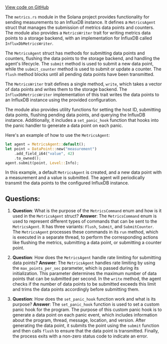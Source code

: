 
[View code on GitHub](https://github.com/solana-labs/solana/blob/master/metrics/src/metrics.rs)

The `metrics.rs` module in the Solana project provides functionality for sending measurements to an InfluxDB instance. It defines a `MetricsAgent` struct that manages the submission of metrics data points and counters. The module also provides a `MetricsWriter` trait for writing metrics data points to a storage backend, with an implementation for InfluxDB called `InfluxDbMetricsWriter`.

The `MetricsAgent` struct has methods for submitting data points and counters, flushing the data points to the storage backend, and handling the agent's lifecycle. The `submit` method is used to submit a new data point, while the `submit_counter` method is used to submit or update a counter. The `flush` method blocks until all pending data points have been transmitted.

The `MetricsWriter` trait defines a single method, `write`, which takes a vector of data points and writes them to the storage backend. The `InfluxDbMetricsWriter` implementation of this trait writes the data points to an InfluxDB instance using the provided configuration.

The module also provides utility functions for setting the host ID, submitting data points, flushing pending data points, and querying the InfluxDB instance. Additionally, it includes a `set_panic_hook` function that hooks into the panic handler to generate a data point on each panic.

Here's an example of how to use the `MetricsAgent`:

```rust
let agent = MetricsAgent::default();
let point = DataPoint::new("measurement")
    .add_field_i64("value", 42)
    .to_owned();
agent.submit(point, Level::Info);
```

In this example, a default `MetricsAgent` is created, and a new data point with a measurement and a value is submitted. The agent will periodically transmit the data points to the configured InfluxDB instance.
## Questions: 
 1. **Question**: What is the purpose of the `MetricsCommand` enum and how is it used in the `MetricsAgent` struct?
   **Answer**: The `MetricsCommand` enum is used to represent different types of commands that can be sent to the `MetricsAgent`. It has three variants: `Flush`, `Submit`, and `SubmitCounter`. The `MetricsAgent` processes these commands in its `run` method, which is executed in a separate thread, to perform the corresponding actions like flushing the metrics, submitting a data point, or submitting a counter point.

2. **Question**: How does the `MetricsAgent` handle rate limiting for submitting data points?
   **Answer**: The `MetricsAgent` handles rate limiting by using the `max_points_per_sec` parameter, which is passed during its initialization. This parameter determines the maximum number of data points that can be submitted per second. In the `write` method, the agent checks if the number of data points to be submitted exceeds this limit and trims the data points accordingly before submitting them.

3. **Question**: How does the `set_panic_hook` function work and what is its purpose?
   **Answer**: The `set_panic_hook` function is used to set a custom panic hook for the program. The purpose of this custom panic hook is to generate a data point on each panic event, which includes information about the program, thread, message, location, and version. After generating the data point, it submits the point using the `submit` function and then calls `flush` to ensure that the data point is transmitted. Finally, the process exits with a non-zero status code to indicate an error.